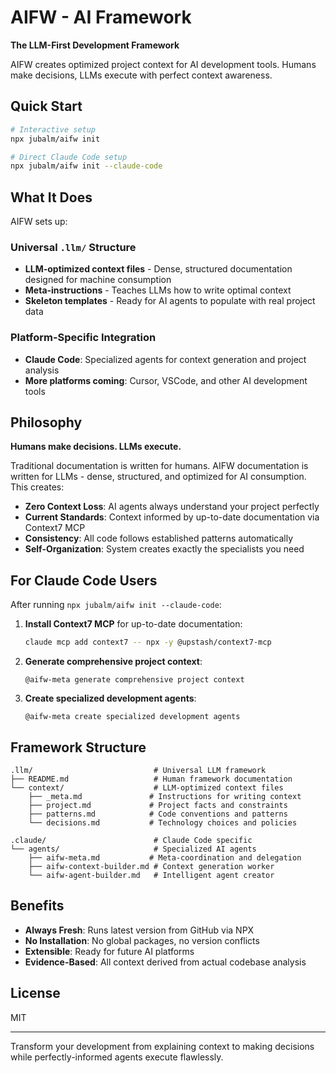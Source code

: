 # AIFW - AI Framework

**The LLM-First Development Framework**

AIFW creates optimized project context for AI development tools. Humans make decisions, LLMs execute with perfect context awareness.

## Quick Start

```bash
# Interactive setup
npx jubalm/aifw init

# Direct Claude Code setup
npx jubalm/aifw init --claude-code
```

## What It Does

AIFW sets up:

### Universal `.llm/` Structure
- **LLM-optimized context files** - Dense, structured documentation designed for machine consumption
- **Meta-instructions** - Teaches LLMs how to write optimal context
- **Skeleton templates** - Ready for AI agents to populate with real project data

### Platform-Specific Integration
- **Claude Code**: Specialized agents for context generation and project analysis
- **More platforms coming**: Cursor, VSCode, and other AI development tools

## Philosophy

**Humans make decisions. LLMs execute.**

Traditional documentation is written for humans. AIFW documentation is written for LLMs - dense, structured, and optimized for AI consumption. This creates:

- **Zero Context Loss**: AI agents always understand your project perfectly
- **Current Standards**: Context informed by up-to-date documentation via Context7 MCP
- **Consistency**: All code follows established patterns automatically
- **Self-Organization**: System creates exactly the specialists you need

## For Claude Code Users

After running `npx jubalm/aifw init --claude-code`:

1. **Install Context7 MCP** for up-to-date documentation:
   ```bash
   claude mcp add context7 -- npx -y @upstash/context7-mcp
   ```

2. **Generate comprehensive project context**:
   ```
   @aifw-meta generate comprehensive project context
   ```

3. **Create specialized development agents**:
   ```
   @aifw-meta create specialized development agents
   ```

## Framework Structure

```
.llm/                           # Universal LLM framework
├── README.md                   # Human framework documentation  
└── context/                    # LLM-optimized context files
    ├── _meta.md               # Instructions for writing context
    ├── project.md             # Project facts and constraints
    ├── patterns.md            # Code conventions and patterns
    └── decisions.md           # Technology choices and policies

.claude/                        # Claude Code specific
└── agents/                     # Specialized AI agents
    ├── aifw-meta.md           # Meta-coordination and delegation
    ├── aifw-context-builder.md # Context generation worker
    └── aifw-agent-builder.md   # Intelligent agent creator
```

## Benefits

- **Always Fresh**: Runs latest version from GitHub via NPX
- **No Installation**: No global packages, no version conflicts
- **Extensible**: Ready for future AI platforms
- **Evidence-Based**: All context derived from actual codebase analysis

## License

MIT

---

Transform your development from explaining context to making decisions while perfectly-informed agents execute flawlessly.